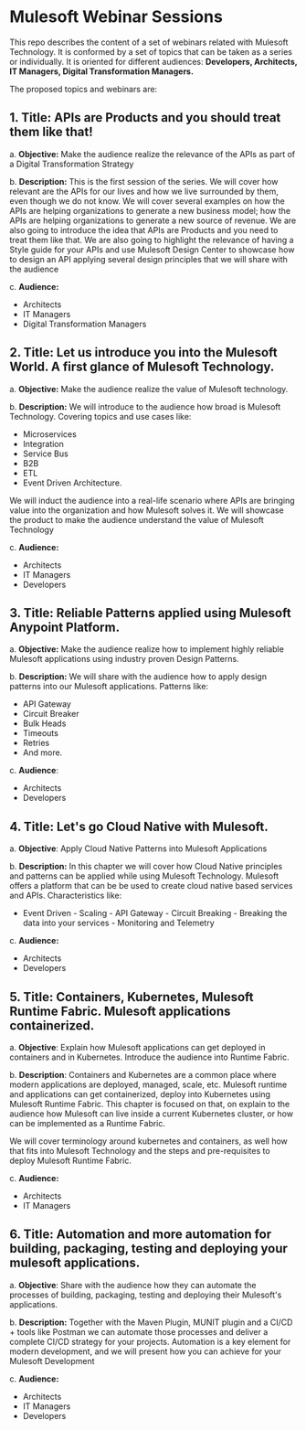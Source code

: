 # Mulesoft Webinar Sessions

This repo describes the content of a set of webinars related with Mulesoft Technology.
It is conformed by a set of topics that can be taken as a series or individually.
It is oriented for different audiences: **Developers, Architects, IT Managers, Digital Transformation Managers.**

The proposed topics and webinars are:

## 1. Title: APIs are Products and you should treat them like that!

   a.  **Objective:** Make the audience realize the relevance of the APIs as part of a Digital Transformation Strategy
		
   b.  **Description:** This is the first session of the series. We will cover how relevant are the APIs for our lives and how we live surrounded by them, even though we do not know. We will cover several examples on how the APIs are helping organizations to generate a new business model; how the APIs are helping organizations to generate a new source of revenue.
We are also going to introduce the idea that APIs are Products and you need to treat them like that.
We are also going to highlight the relevance of having a Style guide for your APIs and use Mulesoft Design Center to showcase how to design an API applying several design principles that we will share with the audience

c.  **Audience:**
- Architects
- IT Managers
- Digital Transformation Managers

## 2. Title: Let us introduce you into the Mulesoft World. A first glance of Mulesoft Technology.
    
a.  **Objective:** Make the audience realize the value of Mulesoft technology.
		
b.  **Description:** We will introduce to the audience how broad is Mulesoft Technology. Covering topics and use cases like:
- Microservices 
- Integration 
- Service Bus
- B2B
- ETL
- Event Driven Architecture. 
	
We will induct the audience into a real-life scenario where APIs are bringing value into the organization and how Mulesoft solves it. We will showcase the product to make the audience understand the value of Mulesoft Technology

c.  **Audience:**
-  Architects
-  IT Managers
- Developers

## 3. Title: Reliable Patterns applied using Mulesoft Anypoint Platform.

   a.  **Objective:** Make the audience realize how to implement highly reliable Mulesoft applications using industry proven Design Patterns.

   b.  **Description:** We will share with the audience how to apply design patterns into our Mulesoft applications. Patterns like:
- API Gateway
- Circuit Breaker
- Bulk Heads
- Timeouts
- Retries
- And more.

 c.  **Audience**:
- Architects
- Developers

## 4. Title:  Let's go Cloud Native with Mulesoft.

 a.  **Objective**: Apply Cloud Native Patterns into Mulesoft Applications
		
 b.  **Description:** In this chapter we will cover how Cloud Native principles and patterns can be applied while using Mulesoft Technology.
		Mulesoft offers a platform that can be be used to create cloud native based services and APIs.
	    Characteristics like:

   - Event Driven
   	- Scaling
   	- API Gateway
   	- Circuit Breaking
   	- Breaking the data into your services
   	- Monitoring and Telemetry

c.  **Audience:**

 - Architects
 - Developers

## 5. Title:  Containers, Kubernetes, Mulesoft Runtime Fabric. Mulesoft applications containerized.

a. **Objective**: Explain how Mulesoft applications can get deployed in containers and in Kubernetes. Introduce the audience into Runtime Fabric.
	
b. **Description**: Containers and Kubernetes are a common place where modern applications are deployed, managed, scale, etc. Mulesoft runtime and applications can get containerized, deploy into Kubernetes using Mulesoft Runtime Fabric. This chapter is focused on that, on explain to the audience how Mulesoft can live inside a current Kubernetes cluster, or how can be implemented as a Runtime Fabric. 

We will cover terminology around kubernetes and containers, as well how that fits into Mulesoft Technology and the steps and pre-requisites to deploy Mulesoft Runtime Fabric.
						
c. **Audience:**
-  Architects
- IT Managers

## 6. Title:  Automation and more automation for building, packaging, testing and deploying your mulesoft applications.

a. **Objective**:  Share with the audience how they can automate the processes of building, packaging, testing and deploying their Mulesoft's applications. 
	
b. **Description:** Together with the Maven Plugin,  MUNIT plugin and a CI/CD + tools like Postman we can automate those processes and deliver a complete CI/CD strategy for your projects.
Automation is a key element for modern development, and we will present how you can achieve for your Mulesoft Development
	
c. **Audience:**
- Architects
- IT Managers
- Developers